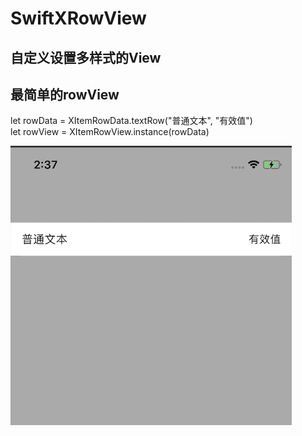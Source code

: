 # SwiftXRowView
## 自定义设置多样式的View
## 最简单的rowView

   let rowData = XItemRowData.textRow("普通文本", "有效值")<br/>
   let rowView = XItemRowView.instance(rowData)<br/>
      
<a href="url"><img src="https://github.com/zhangxunyu/SwiftXRowView/blob/master/Images/image01.png" align="left" width="450" ></a>
